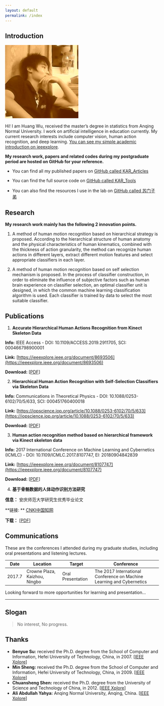 ```yaml
---
layout: default
permalink: /index
---
```


## Introduction

<img class="profile-picture" src="I.jpg">

Hi! I am Huang Wu, received the master’s degree in statistics from Anqing Normal University. I work on artificial intelligence in education currently. My current research interests include computer vision, human action recognition, and deep learning. [You can see my simple academic introduction on ieeexplore](https://ieeexplore.ieee.org/author/37086242899).

**My research work, papers and related codes during my postgraduate period are hosted on GitHub for your reference.**

* You can find all my published papers on [GitHub called KAR_Articles](https://github.com/vic9527/KAR_Articles)

* You can find the full source code on [GitHub called KAR_Tools](https://github.com/vic9527/KAR_Tools)

* You can also find the resources I use in the lab on [GitHub called 苏门子弟](https://github.com/bysu2017)

## Research

**My research work mainly has the following 2 innovation points.**

1) A method of human motion recognition based on hierarchical strategy is proposed. According to the hierarchical structure of human anatomy and the physical characteristics of human kinematics, combined with the thickness of action granularity, the method can recognize human actions in different layers, extract different motion features and select appropriate classifiers in each layer.

2) A method of human motion recognition based on self selection mechanism is proposed. In the process of classifier construction, in order to eliminate the influence of subjective factors such as human brain experience on classifier selection, an optimal classifier unit is designed, in which the common machine learning classification algorithm is used. Each classifier is trained by data to select the most suitable classifier.

## Publications

1. **Accurate Hierarchical Human Actions Recognition from Kinect Skeleton Data** 

**Info:** IEEE Access - DOI: 10.1109/ACCESS.2019.2911705, SCI: 000466798900001

**Link:** [https://ieeexplore.ieee.org/document/8693506](https://ieeexplore.ieee.org/document/8693506)

**Download:** [[PDF](https://github.com/vic9527/KAR_Articles/raw/master/2.IEEE-Access%EF%BC%9AAccurate%20Hierarchical%20Human%20Actions%20Recognition%20From%20Kinect%20Skeleton%20Data.pdf)]

2. **Hierarchical Human Action Recognition with Self-Selection Classifiers via Skeleton Data** 

**Info:** Communications in Theoretical Physics - DOI: 10.1088/0253-6102/70/5/633, SCI: 000451760400018

**Link:** [https://iopscience.iop.org/article/10.1088/0253-6102/70/5/633](https://iopscience.iop.org/article/10.1088/0253-6102/70/5/633)

**Download:** [[PDF](https://github.com/vic9527/KAR_Articles/raw/master/3.CTP%EF%BC%9AHierarchical%20Human%20Action%20Recognition%20with%20Self-Selection%20Classifiers%20via%20Skeleton%20Data.pdf)]

3. **Human action recognition method based on hierarchical framework via Kinect skeleton data** 

**Info:** 2017 International Conference on Machine Learning and Cybernetics (ICMLC) - DOI: 10.1109/ICMLC.2017.8107747, EI: 20180904842839

**Link:** [https://ieeexplore.ieee.org/document/8107747](https://ieeexplore.ieee.org/document/8107747)

**Download:** [[PDF](https://github.com/vic9527/KAR_Articles/raw/master/1.ICMLC2017%EF%BC%9AHuman%20action%20recognition%20method%20based%20%20on%20hierarchical%20framework%20via%20Kinect%20skeleton%20data.pdf)]

4. **基于骨骼数据的人体动作识别方法研究**

**信息：** 安庆师范大学研究生优秀毕业论文

**链接: ** [CNKI中国知网](http://gb.oversea.cnki.net/KCMS/detail/detail.aspx?filename=1018321962.nh&dbcode=CMFD&dbname=CMFDREF)

**下载：** [[PDF](https://github.com/vic9527/KAR_Articles/raw/master/%E5%9F%BA%E4%BA%8E%E9%AA%A8%E9%AA%BC%E6%95%B0%E6%8D%AE%E7%9A%84%E4%BA%BA%E4%BD%93%E5%8A%A8%E4%BD%9C%E8%AF%86%E5%88%AB%E6%96%B9%E6%B3%95%E7%A0%94%E7%A9%B6.pdf)]

## Communications

These are the conferences I attended during my graduate studies, including oral presentations and listening lectures.


Date | Location | Target | Conference
-----|-------|--------|--------
2017.7 | Crowne Plaza, Kaizhou, Ningbo | Oral Presentation | The 2017 International Conference on Machine Learning and Cybernetics


Looking forward to more opportunities for learning and presentation...

---

## Slogan

> No interest, No progress.

## Thanks

* **Benyue Su:** received the Ph.D. degree from the School of Computer and Information, Hefei University of Technology, China, in 2007. [[IEEE Xplore](https://ieeexplore.ieee.org/author/37664042300)]
* **Min Sheng:** received the Ph.D. degree from the School of Computer and Information, Hefei University of Technology, China, in 2009. [[IEEE Xplore](https://ieeexplore.ieee.org/author/37086246418)]
* **Chuansheng Shen:** received the Ph.D. degree from the University of Science and Technology of China, in 2012. [[IEEE Xplore](https://ieeexplore.ieee.org/author/37086822315)]
* **Ali Abdullah Yahya:** Anqing Normal University, Anqing, China. [[IEEE Xplore](https://ieeexplore.ieee.org/author/37086076552)]
